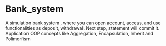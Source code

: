 # Bank_system
A simulation bank system , where you can open account, access, and use functionalities as deposit, withdrawal. Next step, statement will commit it. 
Application OOP concepts like Aggregation, Encapsulation, Inherit and Polimorfism
